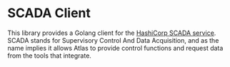 # SCADA Client

This library provides a Golang client for the [HashiCorp SCADA service](http://scada.hashicorp.com).
SCADA stands for Supervisory Control And Data Acquisition, and as the name implies it allows Atlas
to provide control functions and request data from the tools that integrate.


